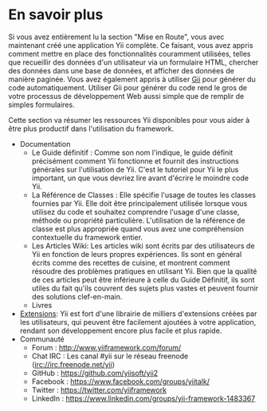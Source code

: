 En savoir plus
=============

Si vous avez entièrement lu la section "Mise en Route", vous avec maintenant créé une application Yii complète. Ce 
faisant, vous avez appris comment mettre en place des fonctionnalités couramment utilisées, telles que recueillir des 
données d'un utilisateur via un formulaire HTML, chercher des données dans une base de données, et afficher des données 
de manière paginée. Vous avez également appris à utiliser [Gii](tool-gii.md) pour générer du code automatiquement. 
Utiliser Gii pour générer du code rend le gros de votre processus de développement Web aussi simple que de remplir de 
simples formulaires. 

Cette section va résumer les ressources Yii disponibles pour vous aider à être plus productif dans l'utilisation du 
framework.

* Documentation
    - Le Guide définitif :
      Comme son nom l'indique, le guide définit précisément comment Yii fonctionne et fournit des instructions générales
      sur l'utilisation de Yii. C'est le tutoriel pour Yii le plus important, un que vous devriez lire avant d'écrire le
      moindre code Yii.
    - La Référence de Classes :
      Elle spécifie l'usage de toutes les classes fournies par Yii. Elle doit être principalement utilisée lorsque 
      vous utilisez du code et souhaitez comprendre l'usage d'une classe, méthode ou propriété particulière.
      L'utilisation de la référence de classe est plus appropriée quand vous avez une compréhension contextuelle du
      framework entier.
    - Les Articles Wiki:
      Les articles wiki sont écrits par des utilisateurs de Yii en fonction de leurs propres expériences. Ils sont en
      général écrits comme des recettes de cuisine, et montrent comment résoudre des problèmes pratiques en utilisant
      Yii. Bien que la qualité de ces articles peut être inférieure à celle du Guide Définitif, ils sont utiles du fait 
      qu'ils couvrent des sujets plus vastes et peuvent fournir des solutions clef-en-main.
    - Livres
* [Extensions](http://www.yiiframework.com/extensions/):
  Yii est fort d'une librairie de milliers d'extensions créées par les utilisateurs, qui peuvent être facilement
  ajoutées à votre application, rendant son développement encore plus facile et plus rapide.
* Communauté
    - Forum : <http://www.yiiframework.com/forum/>
    - Chat IRC : Les canal #yii sur le réseau freenode (<irc://irc.freenode.net/yii>)
    - GitHub : <https://github.com/yiisoft/yii2>
    - Facebook : <https://www.facebook.com/groups/yiitalk/>
    - Twitter : <https://twitter.com/yiiframework>
    - LinkedIn : <https://www.linkedin.com/groups/yii-framework-1483367>
